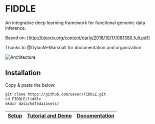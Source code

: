 # FIDDLE

An integrative deep learning framework for functional genomic data inference.

Based on: [http://biorxiv.org/content/early/2016/10/17/081380.full.pdf]

Thanks to @DylanM-Marshall for documentation and organization

<img src="https://cloud.githubusercontent.com/assets/25555398/22895505/c1247cc4-f1ea-11e6-85ef-0e81183a636d.png" title="Architecture" />

## Installation

Copy & paste the below:

```markdown
git clone https://github.com/ueser/FIDDLE.git 
cd FIDDLE/fiddle
mkdir data/hdf5datasets/
```

| **[Setup]** | **[Tutorial and Demo]** | **[Documentation]** |
|-------------|-------------------------|---------------------|

[Setup]: https://github.com/ueser/FIDDLE/wiki/Setting-up-FIDDLE
[Tutorial and Demo]: https://github.com/ueser/FIDDLE/wiki/Tutorial-and-Demo
[Documentation]: http://fiddle.readthedocs.io/en/latest/

